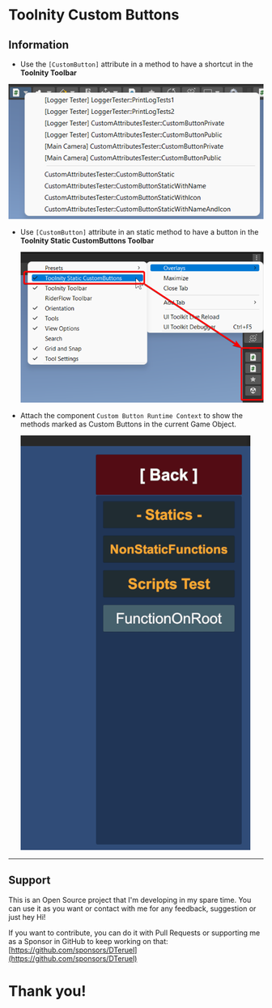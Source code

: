 
# Toolnity Custom Buttons

## Information

* Use the `[CustomButton]` attribute in a method to have a shortcut in the **Toolnity Toolbar**

 ![Custom Button](.readme/CustomButtons.png)


* Use `[CustomButton]` attribute in an static method to have a button in the **Toolnity Static CustomButtons Toolbar**

  ![Static Custom Button](.readme/StaticCustomButtons.png)


* Attach the component `Custom Button Runtime Context` to show the methods marked as Custom Buttons in the current Game Object.

  ![Custom Button Runtime](.readme/CustomButtonsRuntime.png)

--------------------------------

## Support
This is an Open Source project that I'm developing in my spare time.
You can use it as you want or contact with me for any feedback, suggestion or just hey Hi!

If you want to contribute, you can do it with Pull Requests or supporting me as a Sponsor in GitHub to keep working on that:
[https://github.com/sponsors/DTeruel](https://github.com/sponsors/DTeruel)

# Thank you!
